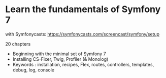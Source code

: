# Learn the fundamentals of Symfony 7

with Symfonycasts: <https://symfonycasts.com/screencast/symfony/setup>

20 chapters

- Beginning with the minimal set of Symfony 7
- Installing CS-Fixer, Twig, Profiler (& Monolog)
- Keywords : installation, recipes, Flex, routes, controllers, templates, debug, log, console
